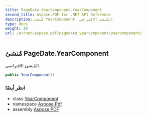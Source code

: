```yaml
---
title: PageDate.YearComponent.YearComponent
second_title: Aspose.PDF for .NET API Reference
description: مُنشئ YearComponent. المُنشئ الافتراضي
type: docs
weight: 10
url: /ar/net/aspose.pdf/pagedate.yearcomponent/yearcomponent/
---
```

## مُنشئ PageDate.YearComponent

المُنشئ الافتراضي.

```csharp
public YearComponent()
```

### انظر أيضًا

* class [YearComponent](../)
* namespace [Aspose.Pdf](../../../aspose.pdf/)
* assembly [Aspose.PDF](../../../)